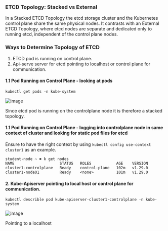 
### ETCD Topology: Stacked vs External
In a Stacked ETCD Topology the etcd storage cluster and the Kubernetes control plane share the same physical nodes. It contrasts with an External ETCD Topology, where etcd nodes are separate and dedicated only to running etcd, independent of the control plane nodes.

### Ways to Determine Topology of ETCD
1.  ETCD pod is running on control plane.
3. Api-serve server for etcd pointing to localhost or control plane for communication.

#### 1.1 Pod Running on Control Plane - looking at pods

   ```
   kubectl get pods -n kube-system
   ```

![image](https://github.com/user-attachments/assets/da30b509-295a-4b15-94e3-9dc79a2d1e68)

Since etcd pod is running on the controlplane node it is therefore a stacked topology.

#### 1.1 Pod Running on Control Plane - logging into controlplane node in same context of cluster and looking for static pod files for etcd

Ensure to have the right context by using `kubectl config use-context cluster1` as an example. 

```
student-node ~ ✖ k get nodes
NAME                    STATUS   ROLES           AGE    VERSION
cluster1-controlplane   Ready    control-plane   102m   v1.29.0
cluster1-node01         Ready    <none>          101m   v1.29.0
```




#### 2. Kube-Apiserver pointing to local host or control plane for communication.

   ```
   kubectl describle pod kube-apiserver-cluster1-controlplane -n kube-system
   ```

   ![image](https://github.com/user-attachments/assets/9bc81a83-9067-4833-9304-c9b82cf3eab0)

   Pointing to a localhost
